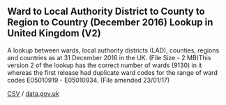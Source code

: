 ## Ward to Local Authority District to County to Region to Country (December 2016) Lookup in United Kingdom (V2)

A lookup between wards, local authority districts (LAD), counties, regions and countries as at 31 December 2016 in the UK. (File Size - 2 MB)This version 2 of the lookup has the correct number of wards (9130) in it whereas the first release had duplicate ward codes for the range of ward codes E05010919 - E05010934. (File amended 23/01/17)

[CSV](csv/142.csv) / [data.gov.uk](https://data.gov.uk/dataset/a220f2bb-206a-4f09-b9e2-654a1acde85b/ward-to-local-authority-district-to-county-to-region-to-country-december-2016-lookup-in-united-kingdom-v2)

